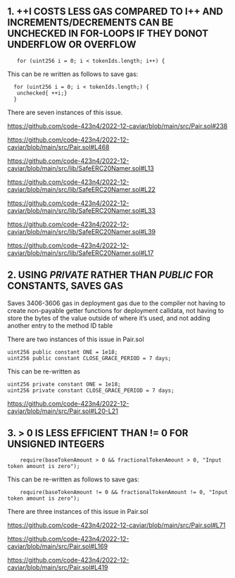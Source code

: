 ## 1. ++I COSTS LESS GAS COMPARED TO I++ AND INCREMENTS/DECREMENTS CAN BE UNCHECKED IN FOR-LOOPS IF THEY DONOT UNDERFLOW OR OVERFLOW


       for (uint256 i = 0; i < tokenIds.length; i++) {

This can be re written as follows to save gas:

      for (uint256 i = 0; i < tokenIds.length;) {
       unchecked{ ++i;}
      }

There are seven instances of this issue.

https://github.com/code-423n4/2022-12-caviar/blob/main/src/Pair.sol#238

https://github.com/code-423n4/2022-12-caviar/blob/main/src/Pair.sol#L468

https://github.com/code-423n4/2022-12-caviar/blob/main/src/lib/SafeERC20Namer.sol#L13

https://github.com/code-423n4/2022-12-caviar/blob/main/src/lib/SafeERC20Namer.sol#L22

https://github.com/code-423n4/2022-12-caviar/blob/main/src/lib/SafeERC20Namer.sol#L33

https://github.com/code-423n4/2022-12-caviar/blob/main/src/lib/SafeERC20Namer.sol#L39

https://github.com/code-423n4/2022-12-caviar/blob/main/src/lib/SafeERC20Namer.sol#L17

## 2. USING ***PRIVATE*** RATHER THAN ***PUBLIC*** FOR CONSTANTS, SAVES GAS

 Saves 3406-3606 gas in deployment gas due to the compiler not having to create non-payable getter functions for deployment calldata, not having to store the bytes of the value outside of where it’s used, and not adding another entry to the method ID table

There are two instances of this issue in Pair.sol

    uint256 public constant ONE = 1e18;
    uint256 public constant CLOSE_GRACE_PERIOD = 7 days;

This can be re-written as 

    uint256 private constant ONE = 1e18;
    uint256 private constant CLOSE_GRACE_PERIOD = 7 days;

https://github.com/code-423n4/2022-12-caviar/blob/main/src/Pair.sol#L20-L21

## 3. > 0 IS LESS EFFICIENT THAN != 0 FOR UNSIGNED INTEGERS

        require(baseTokenAmount > 0 && fractionalTokenAmount > 0, "Input token amount is zero");

This can be re-written as follows to save gas:

        require(baseTokenAmount != 0 && fractionalTokenAmount != 0, "Input token amount is zero");

There are three instances of this issue in Pair.sol

https://github.com/code-423n4/2022-12-caviar/blob/main/src/Pair.sol#L71

https://github.com/code-423n4/2022-12-caviar/blob/main/src/Pair.sol#L169

https://github.com/code-423n4/2022-12-caviar/blob/main/src/Pair.sol#L419
